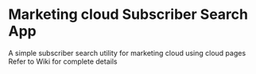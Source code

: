 # Marketing cloud Subscriber Search App
A simple subscriber search utility for marketing cloud using cloud pages
Refer to Wiki for complete details

